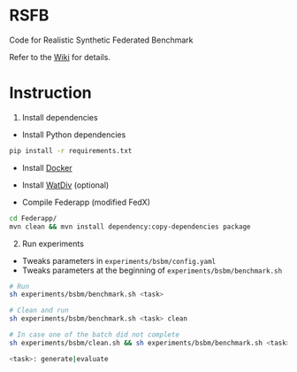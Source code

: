# RSFB
Code for Realistic Synthetic Federated Benchmark

Refer to the [Wiki](https://github.com/mhoangvslev/RSFB/wiki) for details.

# Instruction

1. Install dependencies

- Install Python dependencies

```bash
pip install -r requirements.txt
```
- Install [Docker](https://docs.docker.com/get-docker/)

- Install [WatDiv](https://github.com/mhoangvslev/watdiv) (optional)

- Compile Federapp (modified FedX)

```bash
cd Federapp/
mvn clean && mvn install dependency:copy-dependencies package
```

2. Run experiments

- Tweaks parameters in `experiments/bsbm/config.yaml`
- Tweaks parameters at the beginning of `experiments/bsbm/benchmark.sh`

```bash
# Run
sh experiments/bsbm/benchmark.sh <task>

# Clean and run
sh experiments/bsbm/benchmark.sh <task> clean

# In case one of the batch did not complete
sh experiments/bsbm/clean.sh && sh experiments/bsbm/benchmark.sh <task>

<task>: generate|evaluate
```
